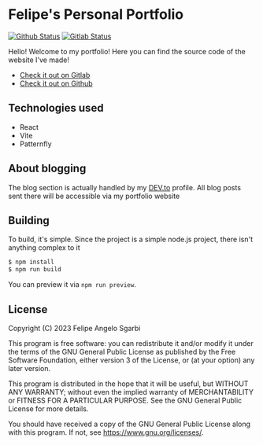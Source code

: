 # Felipe's Personal Portfolio

[![Github Status](https://github.com/akatsukilevi/akatsukilevi.github.io/actions/workflows/github-pages.yml/badge.svg)](https://github.com/akatsukilevi/akatsukilevi.github.io/actions/workflows/github-pages.yml)
[![Gitlab Status](https://gitlab.com/akatsukilevi/akatsukilevi.gitlab.io/badges/main/pipeline.svg)](https://gitlab.com/akatsukilevi/akatsukilevi.gitlab.io/-/commits/main)

Hello! Welcome to my portfolio! Here you can find the source code of the website I've made!

-   [Check it out on Gitlab](https://akatsukilevi.gitlab.io)
-   [Check it out on Github](https://akatsukilevi.github.io)

## Technologies used

-   React
-   Vite
-   Patternfly

## About blogging

The blog section is actually handled by my [DEV.to](https://dev.to/akatsukilevi) profile. All blog posts sent there will be accessible via my portfolio website

## Building

To build, it's simple. Since the project is a simple node.js project, there isn't anything complex to it

```bash
$ npm install
$ npm run build
```

You can preview it via `npm run preview`.

## License

Copyright (C) 2023 Felipe Angelo Sgarbi

This program is free software: you can redistribute it and/or modify
it under the terms of the GNU General Public License as published by
the Free Software Foundation, either version 3 of the License, or
(at your option) any later version.

This program is distributed in the hope that it will be useful,
but WITHOUT ANY WARRANTY; without even the implied warranty of
MERCHANTABILITY or FITNESS FOR A PARTICULAR PURPOSE. See the
GNU General Public License for more details.

You should have received a copy of the GNU General Public License
along with this program. If not, see <https://www.gnu.org/licenses/>.
